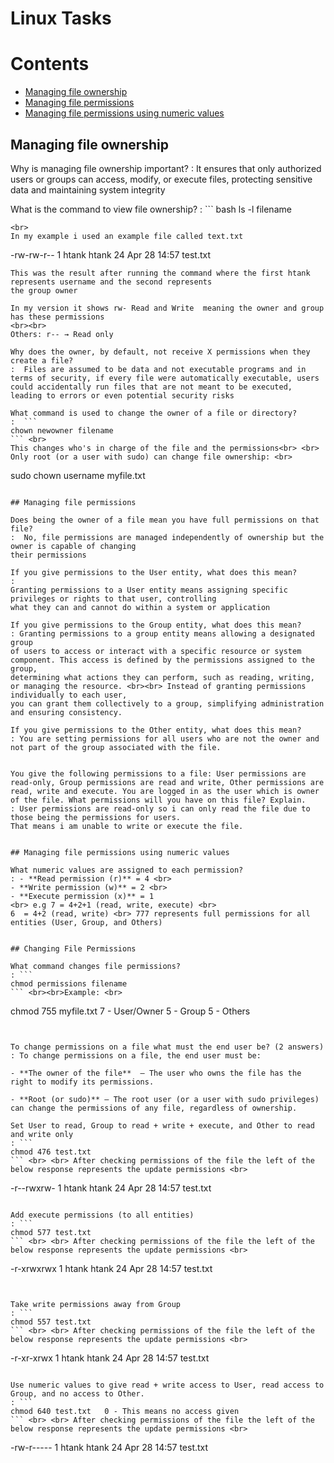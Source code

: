 # Linux Tasks
# Contents
- [Managing file ownership](#managing-file-ownership)
- [Managing file permissions](#managing-file-permissions)
- [Managing file permissions using numeric values](#managing-file-permissions-using-numeric-values)

## Managing file ownership

Why is managing file ownership important?
: It ensures that only authorized users or groups can access, modify, 
or execute files, protecting sensitive data and maintaining system integrity

What is the command to view file ownership?
: ``` bash
ls -l filename
```
<br>
In my example i used an example file called text.txt

``` 
-rw-rw-r-- 1 htank htank 24 Apr 28 14:57 test.txt

```
This was the result after running the command where the first htank represents username and the second represents
the group owner

In my version it shows rw- Read and Write  meaning the owner and group has these permissions 
<br><br>
Others: r-- → Read only

Why does the owner, by default, not receive X permissions when they create a file?
:  Files are assumed to be data and not executable programs and in terms of security, if every file were automatically executable, users could accidentally run files that are not meant to be executed, 
leading to errors or even potential security risks

What command is used to change the owner of a file or directory?
:  ``` 
chown newowner filename
``` <br>
This changes who's in charge of the file and the permissions<br> <br>
Only root (or a user with sudo) can change file ownership: <br>
``` 
sudo chown username myfile.txt
```

## Managing file permissions

Does being the owner of a file mean you have full permissions on that file? 
:  No, file permissions are managed independently of ownership but the owner is capable of changing
their permissions 

If you give permissions to the User entity, what does this mean?
: 
Granting permissions to a User entity means assigning specific privileges or rights to that user, controlling 
what they can and cannot do within a system or application

If you give permissions to the Group entity, what does this mean?
: Granting permissions to a group entity means allowing a designated group 
of users to access or interact with a specific resource or system component. This access is defined by the permissions assigned to the group,
determining what actions they can perform, such as reading, writing, or managing the resource. <br><br> Instead of granting permissions individually to each user,
you can grant them collectively to a group, simplifying administration and ensuring consistency. 

If you give permissions to the Other entity, what does this mean?
: You are setting permissions for all users who are not the owner and 
not part of the group associated with the file.


You give the following permissions to a file: User permissions are read-only, Group permissions are read and write, Other permissions are read, write and execute. You are logged in as the user which is owner of the file. What permissions will you have on this file? Explain.
: User permissions are read-only so i can only read the file due to those being the permissions for users.
That means i am unable to write or execute the file.


## Managing file permissions using numeric values

What numeric values are assigned to each permission?
: - **Read permission (r)** = 4 <br>
- **Write permission (w)** = 2 <br>
- **Execute permission (x)** = 1
<br> e.g 7 = 4+2+1 (read, write, execute) <br>
6  = 4+2 (read, write) <br> 777 represents full permissions for all entities (User, Group, and Others)


## Changing File Permissions

What command changes file permissions?
: ```
chmod permissions filename
``` <br><br>Example: <br>
```
chmod 755 myfile.txt    7 - User/Owner 5 - Group 5 - Others
```


To change permissions on a file what must the end user be? (2 answers)
: To change permissions on a file, the end user must be:

- **The owner of the file**  – The user who owns the file has the right to modify its permissions.

- **Root (or sudo)** – The root user (or a user with sudo privileges) can change the permissions of any file, regardless of ownership.

Set User to read, Group to read + write + execute, and Other to read and write only
: ```
chmod 476 test.txt
``` <br> <br> After checking permissions of the file the left of the below response represents the update permissions <br>
```
-r--rwxrw- 1 htank htank 24 Apr 28 14:57 test.txt
```

Add execute permissions (to all entities)
: ```
chmod 577 test.txt
``` <br> <br> After checking permissions of the file the left of the below response represents the update permissions <br>
```
-r-xrwxrwx 1 htank htank 24 Apr 28 14:57 test.txt
```


Take write permissions away from Group
: ```
chmod 557 test.txt
``` <br> <br> After checking permissions of the file the left of the below response represents the update permissions <br>
```
-r-xr-xrwx 1 htank htank 24 Apr 28 14:57 test.txt
```

Use numeric values to give read + write access to User, read access to Group, and no access to Other.
: ```
chmod 640 test.txt   0 - This means no access given
``` <br> <br> After checking permissions of the file the left of the below response represents the update permissions <br>
```
-rw-r----- 1 htank htank 24 Apr 28 14:57 test.txt
``` 

